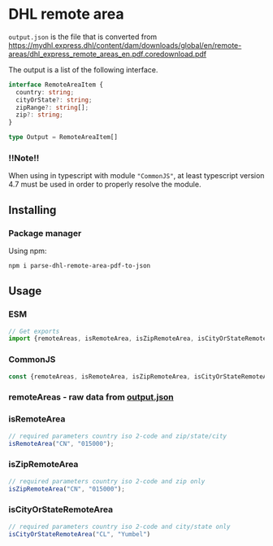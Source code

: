 # DHL remote area
`output.json` is the file that is converted from https://mydhl.express.dhl/content/dam/downloads/global/en/remote-areas/dhl_express_remote_areas_en.pdf.coredownload.pdf

The output is a list of the following interface.

```typescript
interface RemoteAreaItem {
  country: string;
  cityOrState?: string;
  zipRange?: string[];
  zip?: string;
}

type Output = RemoteAreaItem[]
```

### ‼️Note‼️
When using in typescript with module `"CommonJS"`, at least typescript version 4.7 must be used in order to properly 
resolve the module.

## Installing

### Package manager

Using npm:

```bash
npm i parse-dhl-remote-area-pdf-to-json
```


## Usage

### ESM
```js
// Get exports
import {remoteAreas, isRemoteArea, isZipRemoteArea, isCityOrStateRemoteArea} from 'parse-dhl-remote-area-pdf-to-json';
```

### CommonJS

```js
const {remoteAreas, isRemoteArea, isZipRemoteArea, isCityOrStateRemoteArea} = require('parse-dhl-remote-area-pdf-to-json');
```

### remoteAreas - raw data from [output.json](https://github.com/dxong96/parse-dhl-remote-area-pdf-to-json/blob/master/output.json)

### isRemoteArea
```js
// required parameters country iso 2-code and zip/state/city
isRemoteArea("CN", "015000");
```

### isZipRemoteArea
```js
// required parameters country iso 2-code and zip only
isZipRemoteArea("CN", "015000");
```

### isCityOrStateRemoteArea
```js
// required parameters country iso 2-code and city/state only
isCityOrStateRemoteArea("CL", "Yumbel")
```
